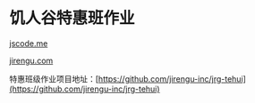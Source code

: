 
# 饥人谷特惠班作业

[jscode.me](http://jscode.me)

[jirengu.com](http://jirengu.com)


特惠班级作业项目地址：[https://github.com/jirengu-inc/jrg-tehui](https://github.com/jirengu-inc/jrg-tehui)
